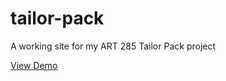 # tailor-pack
A working site for my ART 285 Tailor Pack project

[View Demo](https://eiwanaga.github.io/tailor-pack/)
